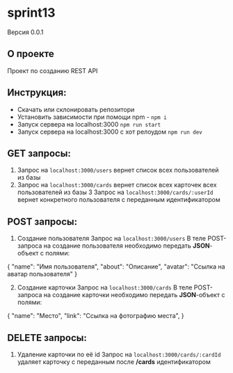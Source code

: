 # sprint13
Версия 0.0.1

## О проекте
Проект по созданию REST API 
## Инструкция:
- Скачать или склонировать репозитори
- Установить зависимости при помощи npm - `npm i`
- Запуск сервера на localhost:3000 `npm run start`
- Запуск сервера на localhost:3000 с хот релоудом `npm run dev`

## GET запросы:
1. Запрос на `localhost:3000/users` вернет список всех пользователей из базы 
2. Запрос на `localhost:3000/cards` вернет список всех карточек всех пользователей из базы 
3 Запрос на `localhost:3000/cards/:userId` вернет конкретного пользователя с переданным  идентификатором

## POST запросы:
1. Создание пользователя
Запрос на `localhost:3000/users`
В теле POST-запроса на создание пользователя необходимо передать **JSON**-объект c полями:

{
    "name": "Имя пользователя",
    "about": "Описание",
    "avatar": "Ссылка на аватар пользователя"
}

2. Создание карточки
Запрос на `localhost:3000/cards`
В теле POST-запроса на создание карточки необходимо передать **JSON**-объект с полями:

{
    "name": "Место",
    "link": "Ссылка на фотографию места",
}

## DELETE запросы:
1. Удаление карточки по её id
Запрос на `localhost:3000/cards/:cardId` удаляет карточку с переданным после **/cards** идентификатором
